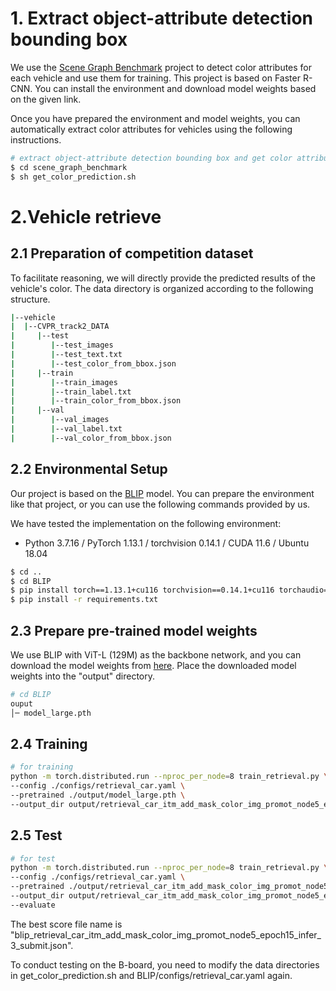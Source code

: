 # 1. Extract object-attribute detection bounding box

We use the [Scene Graph Benchmark](https://github.com/microsoft/scene_graph_benchmark) project to detect color attributes for each vehicle and use them for  training. This project is based on Faster R-CNN. You can install the environment and download model weights based on the given link.

Once you have prepared the environment and model weights, you can automatically extract color attributes for vehicles using the following instructions.

```bash
# extract object-attribute detection bounding box and get color attribute for vehicles
$ cd scene_graph_benchmark
$ sh get_color_prediction.sh
```



# 2.Vehicle retrieve

## 2.1 Preparation of competition dataset

To facilitate reasoning, we will directly provide the predicted results of the vehicle's color. The data directory is organized according to the following structure.

```bash
|--vehicle
|  |--CVPR_track2_DATA
|     |--test 
|        |--test_images
|        |--test_text.txt
|        |--test_color_from_bbox.json
|     |--train  
|        |--train_images
|        |--train_label.txt
|        |--train_color_from_bbox.json
|     |--val 
|        |--val_images
|        |--val_label.txt
|        |--val_color_from_bbox.json
```

## 2.2 Environmental Setup

Our project is based on the [BLIP](https://github.com/salesforce/BLIP/tree/main) model. You can prepare the environment like that project, or you can use the following commands provided by us.

We have tested the implementation on the following environment:

  * Python 3.7.16 / PyTorch 1.13.1 / torchvision 0.14.1 / CUDA 11.6 / Ubuntu 18.04

```bash
$ cd ..
$ cd BLIP
$ pip install torch==1.13.1+cu116 torchvision==0.14.1+cu116 torchaudio==0.13.1 --extra-index-url https://download.pytorch.org/whl/cu116
$ pip install -r requirements.txt
```



## 2.3 Prepare pre-trained model weights

We use BLIP with ViT-L (129M) as the backbone network, and you can download the model weights from [here](https://storage.googleapis.com/sfr-vision-language-research/BLIP/models/model_large.pth). Place the downloaded model weights into the "output" directory.

```bash
# cd BLIP
ouput
│─ model_large.pth
```

## 2.4 Training

```bash
# for training
python -m torch.distributed.run --nproc_per_node=8 train_retrieval.py \
--config ./configs/retrieval_car.yaml \
--pretrained ./output/model_large.pth \
--output_dir output/retrieval_car_itm_add_mask_color_img_promot_node5_epoch15
```



## 2.5 Test

```bash
# for test
python -m torch.distributed.run --nproc_per_node=8 train_retrieval.py \
--config ./configs/retrieval_car.yaml \
--pretrained ./output/retrieval_car_itm_add_mask_color_img_promot_node5_epoch15/checkpoint_best.pth \
--output_dir output/retrieval_car_itm_add_mask_color_img_promot_node5_epoch15 \
--evaluate
```

The best score file name is "blip_retrieval_car_itm_add_mask_color_img_promot_node5_epoch15_infer_3_submit.json".

To conduct testing on the B-board, you need to modify the data directories in get_color_prediction.sh and BLIP/configs/retrieval_car.yaml again.
